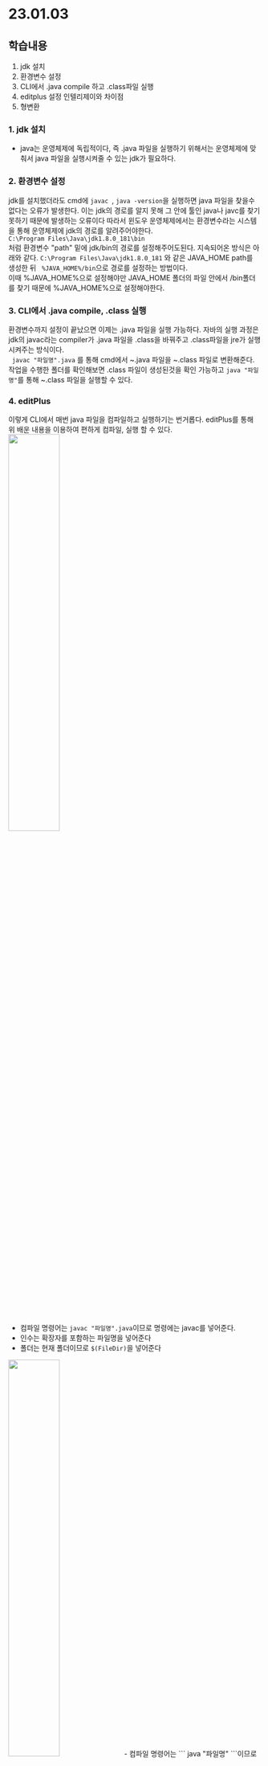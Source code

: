 # 23.01.03

## 학습내용
1. jdk 설치
2. 환경변수 설정
3. CLI에서 .java compile 하고 .class파일 실행
4. editplus 설정 인텔리제이와 차이점
5. 형변환


### 1. jdk 설치
- java는 운영체제에 독립적이다, 즉 .java 파일을 실행하기 위해서는 운영체제에 맞춰서 java 파일을 실행시켜줄 수 있는 jdk가 필요하다.


### 2. 환경변수 설정
jdk를 설치했더라도 cmd에 ```javac ```, ```java -version```을 실행하면 java 파일을 찾을수 없다는 오류가 발생한다.	
이는 jdk의 경로를 알지 못해 그 안에 툴인 java나 javc를 찾기 못하기 때문에 발생하는 오류이다 따라서 윈도우 운영체제에서는 환경변수라는 시스템을 통해 운영체제에 jdk의 경로를 알려주어야한다.		
``` C:\Program Files\Java\jdk1.8.0_181\bin ``` 		
처럼 환경변수 "path" 밑에 jdk/bin의 경로를 설정해주어도된다.
지속되어온 방식은 아래와 같다. 
``` C:\Program Files\Java\jdk1.8.0_181 ``` 와 같은 JAVA_HOME path를 생성한 뒤
``` %JAVA_HOME%/bin```으로 경로를 설정하는 방법이다.	 	
이때 %JAVA_HOME%으로 설정해야만 JAVA_HOME 폴더의 파일 안에서 /bin폴더를 찾기 때문에 %JAVA_HOME%으로 설정해야한다.


### 3. CLI에서 .java compile, .class 실행
환경변수까지 설정이 끝났으면 이제는 .java 파일을 실행 가능하다.
자바의 실행 과정은 jdk의 javac라는 compiler가 .java 파일을 .class을 바꿔주고 .class파일을 jre가 실행시켜주는 방식이다.	
``` javac "파일명".java``` 를 통해 cmd에서 ~.java 파일을 ~.class 파일로 변환해준다.	
작업을 수행한 폴더를 확인해보면 .class 파일이 생성된것을 확인 가능하고 ```java "파일명"```를 통해 ~.class 파일을 실행할 수 있다.


### 4. editPlus
이렇게 CLI에서 매번 java 파일을 컴파일하고 실행하기는 번거롭다.
editPlus를 통해 위 배운 내용을 이용하여 편하게 컴파일, 실행 할 수 있다.
<img width="45%" src="https://user-images.githubusercontent.com/115130757/210323018-260370fa-5a4b-4a08-8831-d0cceacbaf58.PNG"/>
- 컴파일 명령어는 ``` javac "파일명".java ```이므로 명령에는 javac를 넣어준다.
- 인수는 확장자를 포함하는 파일명을 넣어준다
- 폴더는 현재 폴더이므로 ```$(FileDir)```을 넣어준다
  
<img width="45%" src="https://user-images.githubusercontent.com/115130757/210323021-5a5a7008-41d4-47c2-9cdb-24ab2aa51ecf.PNG"/>
- 컴파일 명령어는 ``` java "파일명" ```이므로 명령에는 java를 넣어준다
- 인수는 확장자를 포함하지 않는 파일명을 넣어준다
- 폴더는 현재 폴더이므로 ```$(FileDir)```을 넣어준다


### 5. 형변환(연산자의 기본 연산 단위는 int이다)		
####5-1) 묵시적 형변환
- 데이터의 범위가 작은쪽에서 큰쪽으로의 변환은시스템에서 자동으로 일어난다, 데이터의 범위가 큰 쪽으로 변환이 일어난다.
ex) double d2 = (double) 201/2;
201을 double로 형변환 한 뒤 int와 연산을 하면 int를 double로 묵시적 형변환을 하여 100.5의 결과를 가진다

#### 5-2) 명시적 형변환
- 데이터의 범위가 큰쪽에서 작은쪽으로의 변환은 시스템이 자동으로 수행할 수 없고 사용자가 직접 변환해주어야한다
ex) byte b = (byte)(100 + 20);


### 용어 정리
1. sdk(software developement kit)  소프트웨어를 개발하기 위한 도구모음
2. java_home  jdk가 설치된 경로
3. javac  JDK에 포함된 도구로 .java 파일을 컴파일하여 바이트코드인 .class로 변경해준다
4. java.exe  .java를 실행시켜주는 프로그램
5. echo ~  폴더 이름을 터미널에 출력
6. echo %path%  해당 폴더안의 파일 목록을 출력 
7. CSV(Comma Separated Values) 데이터 단위들을 ,로 구분한 파일
8. snake case  단어와 단어 사이를 '_'로 구분한다, 일반적으로 대소문자를 구별하지 않을때는 snakecase를 사용한다
9. IDE(Integrated Development Environment)  통합개발환경, 공통된 개발자 툴을 하나의  GUI로 통합하여 어플리케이션을 개발하기위한 소프트웨어
10. UTF-8(Unicode Transformation Format)  전세계 모든 문자를 컴퓨터에서 일관되게 표현 할 수 있도록 설계된 표준 
11. ANSI(American National Standard Institution)  미국국립표준협회에서 정한 표준입출력 관련 규정
12. keyword  프로그래밍 언어에 미리 정의되어있는 단어(public, static)
13. identifier  프로그래머가 직접 정의해야하는 이름(변수명, 클래스명)

